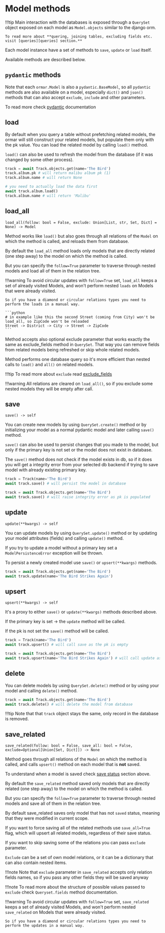# Model methods

!!!tip
    Main interaction with the databases is exposed through a `QuerySet` object exposed on 
    each model as `Model.objects` similar to the django orm.

    To read more about **quering, joining tables, excluding fields etc. visit [queries][queries] section.**

Each model instance have a set of methods to `save`, `update` or `load` itself.

Available methods are described below.

## `pydantic` methods

Note that each `ormar.Model` is also a `pydantic.BaseModel`, so all `pydantic` methods are also available on a model,
especially `dict()` and `json()` methods that can also accept `exclude`, `include` and other parameters.

To read more check [pydantic][pydantic] documentation

## load

By default when you query a table without prefetching related models, the ormar will still construct
your related models, but populate them only with the pk value. You can load the related model by calling `load()` method.

`load()` can also be used to refresh the model from the database (if it was changed by some other process). 

```python
track = await Track.objects.get(name='The Bird')
track.album.pk # will return malibu album pk (1)
track.album.name # will return None

# you need to actually load the data first
await track.album.load()
track.album.name # will return 'Malibu'
```

## load_all

`load_all(follow: bool = False, exclude: Union[List, str, Set, Dict] = None) -> Model`

Method works like `load()` but also goes through all relations of the `Model` on which the method is called, 
and reloads them from database.

By default the `load_all` method loads only models that are directly related (one step away) to the model on which the method is called.

But you can specify the `follow=True` parameter to traverse through nested models and load all of them in the relation tree.

!!!warning
    To avoid circular updates with `follow=True` set, `load_all` keeps a set of already visited Models, 
    and won't perform nested `loads` on Models that were already visited.
    
    So if you have a diamond or circular relations types you need to perform the loads in a manual way.
    
    ```python
    # in example like this the second Street (coming from City) won't be load_all, so ZipCode won't be reloaded
    Street -> District -> City -> Street -> ZipCode
    ```

Method accepts also optional exclude parameter that works exactly the same as exclude_fields method in `QuerySet`.
That way you can remove fields from related models being refreshed or skip whole related models.

Method performs one database query so it's more efficient than nested calls to `load()` and `all()` on related models.

!!!tip
    To read more about `exclude` read [exclude_fields][exclude_fields]

!!!warning
    All relations are cleared on `load_all()`, so if you exclude some nested models they will be empty after call.

## save

`save() -> self`

You can create new models by using `QuerySet.create()` method or by initializing your model as a normal pydantic model 
and later calling `save()` method.

`save()` can also be used to persist changes that you made to the model, but only if the primary key is not set or the model does not exist in database.

The `save()` method does not check if the model exists in db, so if it does you will get a integrity error from your selected db backend if trying to save model with already existing primary key. 

```python
track = Track(name='The Bird')
await track.save() # will persist the model in database

track = await Track.objects.get(name='The Bird')
await track.save() # will raise integrity error as pk is populated
```

## update

`update(**kwargs) -> self`

You can update models by using `QuerySet.update()` method or by updating your model attributes (fields) and calling `update()` method.

If you try to update a model without a primary key set a `ModelPersistenceError` exception will be thrown.

To persist a newly created model use `save()` or `upsert(**kwargs)` methods.

```python
track = await Track.objects.get(name='The Bird')
await track.update(name='The Bird Strikes Again')
```

## upsert

`upsert(**kwargs) -> self`

It's a proxy to either `save()` or `update(**kwargs)` methods described above.

If the primary key is set -> the `update` method will be called.

If the pk is not set the `save()` method will be called.

```python
track = Track(name='The Bird')
await track.upsert() # will call save as the pk is empty

track = await Track.objects.get(name='The Bird')
await track.upsert(name='The Bird Strikes Again') # will call update as pk is already populated
```


## delete

You can delete models by using `QuerySet.delete()` method or by using your model and calling `delete()` method.

```python
track = await Track.objects.get(name='The Bird')
await track.delete() # will delete the model from database
```

!!!tip
    Note that that `track` object stays the same, only record in the database is removed.

## save_related

`save_related(follow: bool = False, save_all: bool = False, exclude=Optional[Union[Set, Dict]]) -> None`

Method goes through all relations of the `Model` on which the method is called, 
and calls `upsert()` method on each model that is **not** saved. 

To understand when a model is saved check [save status][save status] section above.

By default the `save_related` method saved only models that are directly related (one step away) to the model on which the method is called.

But you can specify the `follow=True` parameter to traverse through nested models and save all of them in the relation tree.

By default save_related saves only model that has not `saved` status, meaning that they were modified in current scope.

If you want to force saving all of the related methods use `save_all=True` flag, which will upsert all related models, regardless of their save status.

If you want to skip saving some of the relations you can pass `exclude` parameter. 

`Exclude` can be a set of own model relations,
or it can be a dictionary that can also contain nested items. 

!!!note
        Note that `exclude` parameter in `save_related` accepts only relation fields names, so
        if you pass any other fields they will be saved anyway

!!!note
        To read more about the structure of possible values passed to `exclude` check `Queryset.fields` method documentation.

!!!warning
    To avoid circular updates with `follow=True` set, `save_related` keeps a set of already visited Models, 
    and won't perform nested `save_related` on Models that were already visited.
    
    So if you have a diamond or circular relations types you need to perform the updates in a manual way.

[fields]: ../fields.md
[relations]: ../relations/index.md
[queries]: ../queries/index.md
[pydantic]: https://pydantic-docs.helpmanual.io/
[sqlalchemy-core]: https://docs.sqlalchemy.org/en/latest/core/
[sqlalchemy-metadata]: https://docs.sqlalchemy.org/en/13/core/metadata.html
[databases]: https://github.com/encode/databases
[sqlalchemy connection string]: https://docs.sqlalchemy.org/en/13/core/engines.html#database-urls
[sqlalchemy table creation]: https://docs.sqlalchemy.org/en/13/core/metadata.html#creating-and-dropping-database-tables
[alembic]: https://alembic.sqlalchemy.org/en/latest/tutorial.html
[save status]:  ../models/index/#model-save-status
[Internals]:  #internals
[exclude_fields]: ../queries/select-columns.md#exclude_fields
